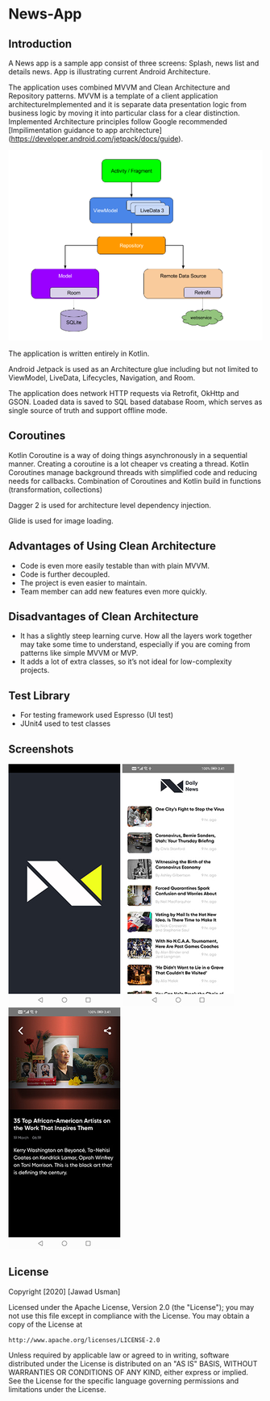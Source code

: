 # News-App

Introduction
------------

A News app is a sample app consist of three screens: Splash, news list and details news. App is illustrating current Android Architecture.

The application uses combined MVVM and Clean Architecture and Repository patterns. MVVM is a template of a client application architectureImplemented and it is separate data presentation logic from business logic by moving it into particular class for a clear distinction. Implemented Architecture principles follow Google recommended [Impilimentation guidance to app architecture] (https://developer.android.com/jetpack/docs/guide).

![Guide to app architecture](screenshots/app-architecture.png "Guide to app architecture")

The application is written entirely in Kotlin.

Android Jetpack is used as an Architecture glue including but not limited to ViewModel, LiveData,
Lifecycles, Navigation, and Room.

The application does network HTTP requests via Retrofit, OkHttp and GSON. Loaded data is saved to
SQL based database Room, which serves as single source of truth and support offline mode.

Coroutines 
----------
Kotlin Coroutine is a way of doing things asynchronously in a sequential manner. Creating a coroutine is a lot cheaper vs creating a thread. Kotlin Coroutines manage background threads with simplified code and reducing needs for callbacks.
Combination of Coroutines and Kotlin build in functions (transformation, collections)

Dagger 2 is used for architecture level dependency injection.

Glide is used for image loading.

Advantages of Using Clean Architecture
--------------------------------------

* Code is even more easily testable than with plain MVVM.
* Code is further decoupled.
* The project is even easier to maintain.
* Team member can add new features even more quickly.

Disadvantages of Clean Architecture
-----------------------------------
* It has a slightly steep learning curve. How all the layers work together may take some time to understand, especially if you are coming from patterns like simple MVVM or MVP.
* It adds a lot of extra classes, so it’s not ideal for low-complexity projects.

Test Library
------------
*  For testing framework used Espresso (UI test)
*  JUnit4 used to test classes

Screenshots
-----------
![NewsAppSplashScreen](screenshots/Screenshot_0.jpg "Splash Screen")
![NewsList](screenshots/Screenshot_1.jpg "News List screen")
![NewsDetails](screenshots/Screenshot_2.jpg "News Details screen")


License
-------
Copyright [2020] [Jawad Usman]

Licensed under the Apache License, Version 2.0 (the "License");
you may not use this file except in compliance with the License.
You may obtain a copy of the License at

    http://www.apache.org/licenses/LICENSE-2.0

Unless required by applicable law or agreed to in writing, software
distributed under the License is distributed on an "AS IS" BASIS,
WITHOUT WARRANTIES OR CONDITIONS OF ANY KIND, either express or implied.
See the License for the specific language governing permissions and
limitations under the License.
